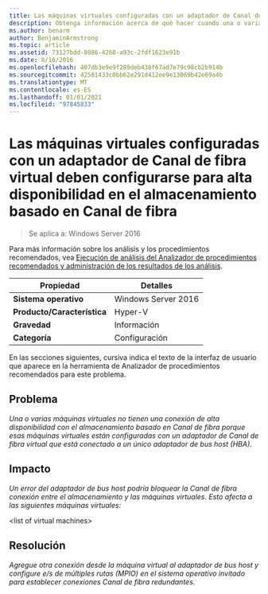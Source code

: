 ```yaml
---
title: Las máquinas virtuales configuradas con un adaptador de Canal de fibra virtual deben configurarse para alta disponibilidad en el almacenamiento basado en Canal de fibra
description: Obtenga información acerca de qué hacer cuando una o varias máquinas virtuales no tienen una conexión de alta disponibilidad con almacenamiento basado en Canal de fibra porque esas máquinas virtuales están configuradas con un adaptador de Canal de fibra virtual que está conectado a un solo adaptador de bus host (HBA).
ms.author: benarm
author: BenjaminArmstrong
ms.topic: article
ms.assetid: 73127bdd-8086-4268-a93c-2fdf1623e91b
ms.date: 8/16/2016
ms.openlocfilehash: 407db3e9e9f289deb438f67ad7e79c98cb2b914b
ms.sourcegitcommit: 42581433c0bb62e291d412ee9e13869b42e69a4b
ms.translationtype: MT
ms.contentlocale: es-ES
ms.lasthandoff: 01/01/2021
ms.locfileid: "97845833"
---
```

# <a name="virtual-machines-configured-with-a-virtual-fibre-channel-adapter-should-be-configured-for-high-availability-to-the-fibre-channel-based-storage"></a>Las máquinas virtuales configuradas con un adaptador de Canal de fibra virtual deben configurarse para alta disponibilidad en el almacenamiento basado en Canal de fibra

>Se aplica a: Windows Server 2016

Para más información sobre los análisis y los procedimientos recomendados, vea [Ejecución de análisis del Analizador de procedimientos recomendados y administración de los resultados de los análisis](https://go.microsoft.com/fwlink/p/?LinkID=223177).

|Propiedad|Detalles|
|-|-|
|**Sistema operativo**|Windows Server 2016|
|**Producto/Característica**|Hyper-V|
|**Gravedad**|Información|
|**Categoría**|Configuración|

En las secciones siguientes, cursiva indica el texto de la interfaz de usuario que aparece en la herramienta de Analizador de procedimientos recomendados para este problema.

## <a name="issue"></a>**Problema**
*Una o varias máquinas virtuales no tienen una conexión de alta disponibilidad con el almacenamiento basado en Canal de fibra porque esas máquinas virtuales están configuradas con un adaptador de Canal de fibra virtual que está conectado a un único adaptador de bus host (HBA).*

## <a name="impact"></a>**Impacto**
*Un error del adaptador de bus host podría bloquear la Canal de fibra conexión entre el almacenamiento y las máquinas virtuales. Esto afecta a las siguientes máquinas virtuales:*

\<list of virtual machines>

## <a name="resolution"></a>**Resolución**
*Agregue otra conexión desde la máquina virtual al adaptador de bus host y configure e/s de múltiples rutas (MPIO) en el sistema operativo invitado para establecer conexiones Canal de fibra redundantes.*



